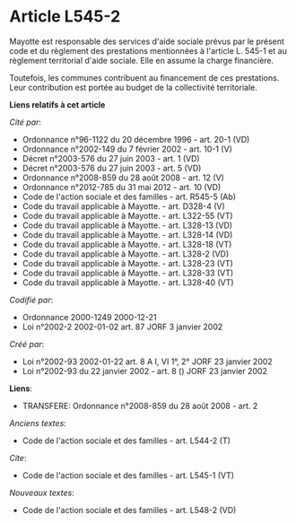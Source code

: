 # Article L545-2

Mayotte est responsable des services d'aide sociale prévus par le présent code et du règlement des prestations mentionnées à
l'article L. 545-1 et au règlement territorial d'aide sociale. Elle en assume la charge financière. 

Toutefois, les communes contribuent au financement de ces prestations. Leur contribution est portée au budget de la
collectivité territoriale.

**Liens relatifs à cet article**

_Cité par_:

  - Ordonnance n°96-1122 du 20 décembre 1996 - art. 20-1 (VD)
  - Ordonnance n°2002-149 du 7 février 2002 - art. 10-1 (V)
  - Décret n°2003-576 du 27 juin 2003 - art. 1 (VD)
  - Décret n°2003-576 du 27 juin 2003 - art. 5 (VD)
  - Ordonnance n°2008-859 du 28 août 2008 - art. 12 (V)
  - Ordonnance n°2012-785 du 31 mai 2012 - art. 10 (VD)
  - Code de l'action sociale et des familles - art. R545-5 (Ab)
  - Code du travail applicable à Mayotte. - art. D328-4 (V)
  - Code du travail applicable à Mayotte. - art. L322-55 (VT)
  - Code du travail applicable à Mayotte. - art. L328-13 (VD)
  - Code du travail applicable à Mayotte. - art. L328-14 (VD)
  - Code du travail applicable à Mayotte. - art. L328-18 (VT)
  - Code du travail applicable à Mayotte. - art. L328-2 (VD)
  - Code du travail applicable à Mayotte. - art. L328-23 (VT)
  - Code du travail applicable à Mayotte. - art. L328-33 (VT)
  - Code du travail applicable à Mayotte. - art. L328-40 (VT)

_Codifié par_:

  - Ordonnance 2000-1249 2000-12-21
  - Loi n°2002-2 2002-01-02 art. 87 JORF 3 janvier 2002

_Créé par_:

  - Loi n°2002-93 2002-01-22 art. 8 A I, VI 1°, 2° JORF 23 janvier 2002
  - Loi n°2002-93 du 22 janvier 2002 - art. 8 () JORF 23 janvier 2002

**Liens**:

  - TRANSFERE: Ordonnance n°2008-859 du 28 août 2008 - art. 2

_Anciens textes_:

  - Code de l'action sociale et des familles - art. L544-2 (T)

_Cite_:

  - Code de l'action sociale et des familles - art. L545-1 (VT)

_Nouveaux textes_:

  - Code de l'action sociale et des familles - art. L548-2 (VD)
